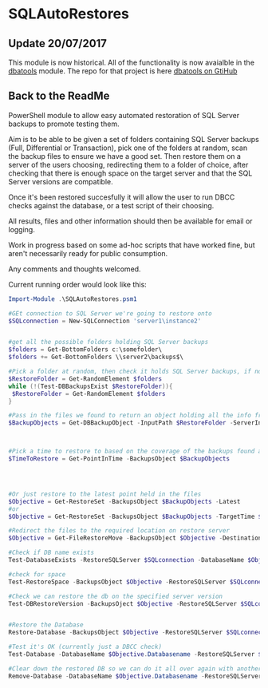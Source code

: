 # SQLAutoRestores

## Update 20/07/2017
This module is now historical. All of the functionality is now avaialble in the [dbatools](https://dbatools.io) module. The repo for that project is here [dbatools on GtiHub](https://github.com/dataplat/dbatools)

## Back to the ReadMe

PowerShell module to allow easy automated restoration of SQL Server backups to promote testing them.

Aim is to be able to be given a set of folders containing SQL Server backups (Full, Differential or Transaction), pick one of the folders at random, scan the backup files to ensure we have a good set. Then restore them on a server of the users choosing, redirecting them to a folder of choice, after checking that there is enough space on the target server and that the SQL Server versions are compatible.

Once it's been restored succesfully it will allow the user to run DBCC checks against the database, or a test script of their choosing.

All results, files and other information should then be available for email or logging.

Work in progress based on some ad-hoc scripts that have worked fine, but aren't necessarily ready for public consumption.

Any comments and thoughts welcomed.

Current running order would look like this:
```powershell
Import-Module .\SQLAutoRestores.psm1

#GEt connection to SQL Server we're going to restore onto
$SQLconnection = New-SQLConnection 'server1\instance2'


#get all the possible folders holding SQL Server backups
$folders = Get-BottomFolders c:\somefolder\
$folders += Get-BottomFolders \\server2\backups$\

#Pick a folder at random, then check it holds SQL Server backups, if not pick another, keep going till we get one
$RestoreFolder = Get-RandomElement $folders
while (!(Test-DBBackupsExist $RestoreFolder)){
 $RestoreFolder = Get-RandomElement $folders                    
}

#Pass in the files we found to return an object holding all the info from the file headers. Also checks for multiple backups inside a file
$BackupObjects = Get-DBBackupObject -InputPath $RestoreFolder -ServerInstance $SQLconnection



#Pick a time to restore to based on the coverage of the backups found above, or we could just set the variable to the one we want to use
$TimeToRestore = Get-PointInTime -BackupsObject $BackupObjects




#Or just restore to the latest point held in the files
$Objective = Get-RestoreSet -BackupsObject $BackupObjects -Latest
#or
$Objective = Get-RestoreSet -BackupsObject $BackupObjects -TargetTime $TimeToRestore

#Redirect the files to the required location on restore server
$Objective = Get-FileRestoreMove -BackupsObject $Objective -DestinationPath e:\some\path

#Check if DB name exists
Test-DatabaseExists -RestoreSQLServer $SQLconnection -DatabaseName $Objective[0].DatabaseName

#check for space
Test-RestoreSpace -BackupsObject $Objective -RestoreSQLServer $SQLconnection -RestorePath e:\some\Path

#Check we can restore the db on the specified server version
Test-DBRestoreVersion -BackupsOject $Objective -RestoreSQLServer $SQLconnection


#Restore the Database
Restore-Database -BackupsObject $Objective -RestoreSQLServer $SQLconnection -RestoreTime $TimeToRestore

#Test it's OK (currently just a DBCC check)
Test-Database -DatabaseName $Objective.Databasename -RestoreSQLServer $SQLconnection

#Clear down the restored DB so we can do it all over again with another one.
Remove-Database -DatabaseName $Objective.Databasename -RestoreSQLServer $SQLconnection
```
